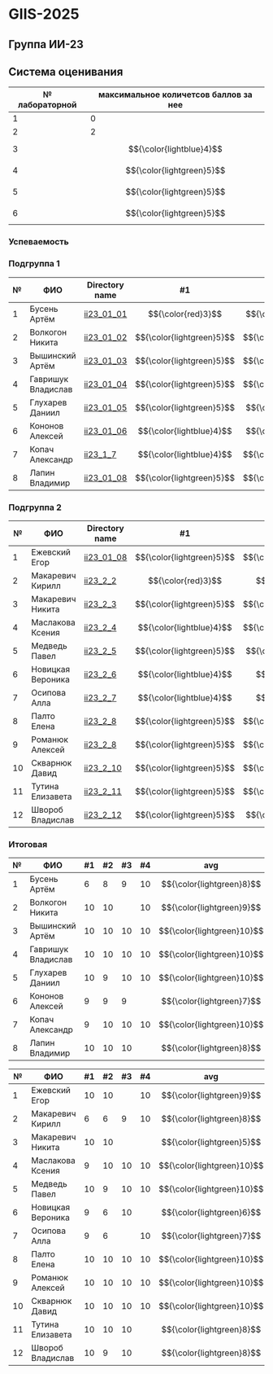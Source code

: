# GIIS-2025

## Группа ИИ-23

## Система оценивания

|№ лабораторной|максимальное количетсов баллов за нее|
|---|---|
|1|0|
|2|2|
|3|$${\color{lightblue}4}$$|
|4|$${\color{lightgreen}5}$$|
|5|$${\color{lightgreen}5}$$|
|6|$${\color{lightgreen}5}$$|

### Успеваемость

### Подгруппа 1

| №  | ФИО                            | Directory name               |#1  | #2 | #3  | #4 | #5 | #6 |
|----|--------------------------------|------------------------------|----|-----|----|-----|----|----|
|1|Бусень Артём|[ii23_01_01](./trunk/ii23_01_01)|$${\color{red}3}$$|$${\color{lightblue}4}$$|$${\color{lightblue}4}$$|$${\color{lightgreen}5}$$|||
|2|Волкогон Никита|[ii23_01_02](./trunk/ii23_01_02)|$${\color{lightgreen}5}$$|$${\color{lightgreen}5}$$||$${\color{lightgreen}5}$$|||
|3|Вышинский Артём|[ii23_01_03](./trunk/ii23_01_03)|$${\color{lightgreen}5}$$|$${\color{lightgreen}5}$$|$${\color{lightgreen}5}$$|$${\color{lightgreen}5}$$|||
|4|Гавришук Владислав|[ii23_01_04](./trunk/ii23_1_4)|$${\color{lightgreen}5}$$|$${\color{lightgreen}5}$$|$${\color{lightgreen}5}$$|$${\color{lightgreen}5}$$|||
|5|Глухарев Даниил|[ii23_01_05](./trunk/ii23_1_5)|$${\color{lightgreen}5}$$|$${\color{lightblue}4}$$|$${\color{lightgreen}5}$$|$${\color{lightgreen}5}$$|||
|6|Кононов Алексей|[ii23_01_06](./trunk/ii23_01_06)|$${\color{lightblue}4}$$|$${\color{lightblue}4}$$|$${\color{lightblue}4}$$||||
|7|Копач Александр|[ii23_1_7](./trunk/ii23_1_7)|$${\color{lightblue}4}$$|$${\color{lightgreen}5}$$|$${\color{lightgreen}5}$$|$${\color{lightgreen}5}$$|||
|8|Лапин Владимир|[ii23_01_08](./trunk/ii23_01_08)|$${\color{lightgreen}5}$$|$${\color{lightgreen}5}$$|$${\color{lightgreen}5}$$||||

### Подгруппа 2

| №  | ФИО                            | Directory name               |#1  | #2 | #3  | #4 | #5 | #6 |
|----|--------------------------------|------------------------------|----|-----|----|-----|----|----|
|1|Ежевский Егор|[ii23_01_08](./trunk/ii23_2_1)|$${\color{lightgreen}5}$$|$${\color{lightgreen}5}$$||$${\color{lightgreen}5}$$|||
|2|Макаревич Кирилл|[ii23_2_2](./trunk/ii23_2_2)|$${\color{red}3}$$|$${\color{red}3}$$|$${\color{lightblue}4}$$|$${\color{lightgreen}5}$$|||
|3|Макаревич Никита|[ii23_2_3](./trunk/ii23_2_3)|$${\color{lightgreen}5}$$|$${\color{lightgreen}5}$$|||||
|4|Маслакова Ксения|[ii23_2_4](./trunk/ii23_2_4)|$${\color{lightblue}4}$$|$${\color{lightgreen}5}$$|$${\color{lightgreen}5}$$|$${\color{lightgreen}5}$$|||
|5|Медведь Павел|[ii23_2_5](./trunk/ii23_2_5)|$${\color{lightgreen}5}$$|$${\color{lightblue}4}$$|$${\color{lightgreen}5}$$|$${\color{lightgreen}5}$$|||
|6|Новицкая Вероника|[ii23_2_6](./trunk/ii23_2_6)|$${\color{lightblue}4}$$|$${\color{red}3}$$|$${\color{lightgreen}5}$$||||
|7|Осипова Алла|[ii23_2_7](./trunk/ii23_2_7)|$${\color{lightblue}4}$$|$${\color{red}3}$$||$${\color{lightgreen}5}$$|||
|8|Палто Елена|[ii23_2_8](./trunk/ii23_2_8)|$${\color{lightgreen}5}$$|$${\color{lightgreen}5}$$|$${\color{lightgreen}5}$$|$${\color{lightgreen}5}$$|||
|9|Романюк Алексей|[ii23_2_8](./trunk/ii23_2_9)|$${\color{lightgreen}5}$$|$${\color{lightgreen}5}$$|$${\color{lightgreen}5}$$|$${\color{lightgreen}5}$$|||
|10|Скварнюк Давид|[ii23_2_10](./trunk/ii23_2_10)|$${\color{lightgreen}5}$$|$${\color{lightgreen}5}$$|$${\color{lightgreen}5}$$|$${\color{lightgreen}5}$$|||
|11|Тутина Елизавета|[ii23_2_11](./trunk/ii23_2_11)|$${\color{lightgreen}5}$$|$${\color{lightgreen}5}$$|$${\color{lightgreen}5}$$||||
|12|Швороб Владислав|[ii23_2_12](./trunk/ii23_2_12)|$${\color{lightgreen}5}$$|$${\color{lightblue}4}$$|$${\color{lightgreen}5}$$||||

### Итоговая

| №  | ФИО                            |#1  | #2 | #3  | #4  | avg|
|----|--------------------------------|----|-----|----|-----|----|
|1|Бусень Артём|6|8|9|10|$${\color{lightgreen}8}$$|
|2|Волкогон Никита|10|10||10|$${\color{lightgreen}9}$$|
|3|Вышинский Артём|10|10|10|10|$${\color{lightgreen}10}$$|
|4|Гавришук Владислав|10|10|10|10|$${\color{lightgreen}10}$$|
|5|Глухарев Даниил|10|9|10|10|$${\color{lightgreen}10}$$|
|6|Кононов Алексей|9|9|9||$${\color{lightgreen}7}$$|
|7|Копач Александр|9|10|10|10|$${\color{lightgreen}10}$$|
|8|Лапин Владимир|10|10|10||$${\color{lightgreen}8}$$|

| №  | ФИО                            |#1  | #2 | #3  | #4  | avg|
|----|--------------------------------|----|-----|----|-----|----|
|1|Ежевский Егор|10|10||10|$${\color{lightgreen}9}$$|
|2|Макаревич Кирилл|6|6|9|10|$${\color{lightgreen}8}$$|
|3|Макаревич Никита|10|10|||$${\color{lightgreen}5}$$|
|4|Маслакова Ксения|9|10|10|10|$${\color{lightgreen}10}$$|
|5|Медведь Павел|10|9|10|10|$${\color{lightgreen}10}$$|
|6|Новицкая Вероника|9|6|10||$${\color{lightgreen}6}$$|
|7|Осипова Алла|9|6||10|$${\color{lightgreen}7}$$|
|8|Палто Елена|10|10|10|10|$${\color{lightgreen}10}$$|
|9|Романюк Алексей|10|10|10|10|$${\color{lightgreen}10}$$|
|10|Скварнюк Давид|10|10|10|10|$${\color{lightgreen}10}$$|
|11|Тутина Елизавета|10|10|10||$${\color{lightgreen}8}$$|
|12|Швороб Владислав|10|9|10||$${\color{lightgreen}8}$$|
